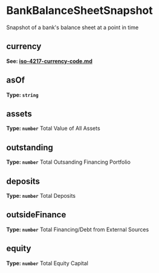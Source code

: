 # BankBalanceSheetSnapshot

Snapshot of a bank's balance sheet at a point in time



## currency

**See: [iso-4217-currency-code.md](iso-4217-currency-code.md)**


## asOf


**Type: `string`**




## assets


**Type: `number`**
Total Value of All Assets



## outstanding


**Type: `number`**
Total Outsanding Financing Portfolio



## deposits


**Type: `number`**
Total Deposits



## outsideFinance


**Type: `number`**
Total Financing/Debt from External Sources



## equity


**Type: `number`**
Total Equity Capital




